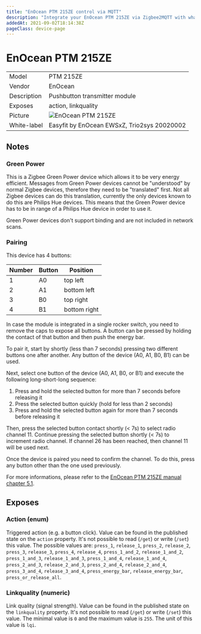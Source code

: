 ```yaml
---
title: "EnOcean PTM 215ZE control via MQTT"
description: "Integrate your EnOcean PTM 215ZE via Zigbee2MQTT with whatever smart home infrastructure you are using without the vendors bridge or gateway."
addedAt: 2021-09-02T18:14:38Z
pageClass: device-page
---
```


<!-- !!!! -->
<!-- ATTENTION: This file is auto-generated through docgen! -->
<!-- You can only edit the "## Notes"-Section till next h1 (#) or h2 heading (##). -->
<!-- Do NOT use h1 or h2 heading within "## Notes"-Section. -->
<!-- !!!! -->

# EnOcean PTM 215ZE

|     |     |
|-----|-----|
| Model | PTM 215ZE  |
| Vendor  | EnOcean  |
| Description | Pushbutton transmitter module |
| Exposes | action, linkquality |
| Picture | ![EnOcean PTM 215ZE](https://psi-4ward.github.io/zigbee2mqtt.io/images/devices/PTM-215ZE.jpg) |
| White-label | Easyfit by EnOcean EWSxZ, Trio2sys 20020002 |


<!-- Notes BEGIN: You can edit here. Add "## Notes" headline if not already present. -->
## Notes


### Green Power
This is a Zigbee Green Power device which allows it to be very energy efficient.
Messages from Green Power devices cannot be "understood" by normal Zigbee devices, therefore they need to be "translated" first.
Not all Zigbee devices can do this translation, currently the only devices known to do this are Philips Hue devices. This means that the Green Power device has to be in range of a Philips Hue device in order to use it.

Green Power devices don't support binding and are not included in network scans.

### Pairing
This device has 4 buttons:

| Number | Button | Position |
|-|-|-|
| 1 | A0 | top left |
| 2 | A1 | bottom left |
| 3 | B0 | top right |
| 4 | B1 | bottom right |

In case the module is integrated in a single rocker switch, you need to remove the caps to expose all buttons. A button can be pressed by holding the contact of that button and then push the energy bar.

To pair it, start by shortly (less than 7 seconds) pressing two different buttons one after another. Any button of the device (A0, A1, B0, B1) can be used.

Next, select one button of the device (A0, A1, B0, or B1) and execute the following long-short-long sequence:

1. Press and hold the selected button for more than 7 seconds before releasing it
2. Press the selected button quickly (hold for less than 2 seconds)
3. Press and hold the selected button again for more than 7 seconds before releasing it

Then, press the selected button contact shortly (< 7s) to select radio channel 11. Continue pressing the selected button shortly (< 7s) to increment radio channel. If channel 26 has been reached, then channel 11 will be used next.

Once the device is paired you need to confirm the channel. To do this, press any button other than the one used previously.

For more informations, please refer to the [EnOcean PTM 215ZE manual chapter 5.1](https://www.enocean.com/en/products/enocean_modules_24ghz/ptm-215ze/user-manual-pdf/).

<!-- Notes END: Do not edit below this line -->


## Exposes

### Action (enum)
Triggered action (e.g. a button click).
Value can be found in the published state on the `action` property.
It's not possible to read (`/get`) or write (`/set`) this value.
The possible values are: `press_1`, `release_1`, `press_2`, `release_2`, `press_3`, `release_3`, `press_4`, `release_4`, `press_1_and_2`, `release_1_and_2`, `press_1_and_3`, `release_1_and_3`, `press_1_and_4`, `release_1_and_4`, `press_2_and_3`, `release_2_and_3`, `press_2_and_4`, `release_2_and_4`, `press_3_and_4`, `release_3_and_4`, `press_energy_bar`, `release_energy_bar`, `press_or_release_all`.

### Linkquality (numeric)
Link quality (signal strength).
Value can be found in the published state on the `linkquality` property.
It's not possible to read (`/get`) or write (`/set`) this value.
The minimal value is `0` and the maximum value is `255`.
The unit of this value is `lqi`.

